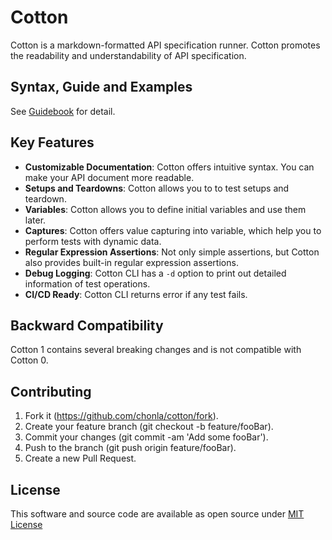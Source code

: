 # Cotton

Cotton is a markdown-formatted API specification runner. Cotton promotes the readability and understandability of API specification.

## Syntax, Guide and Examples

See [Guidebook](https://chonla.github.io/cotton) for detail.

## Key Features

* **Customizable Documentation**: Cotton offers intuitive syntax. You can make your API document more readable.
* **Setups and Teardowns**: Cotton allows you to to test setups and teardown.
* **Variables**: Cotton allows you to define initial variables and use them later.
* **Captures**: Cotton offers value capturing into variable, which help you to perform tests with dynamic data.
* **Regular Expression Assertions**: Not only simple assertions, but Cotton also provides built-in regular expression assertions.
* **Debug Logging**: Cotton CLI has a `-d` option to print out detailed information of test operations.
* **CI/CD Ready**: Cotton CLI returns error if any test fails.

## Backward Compatibility

Cotton 1 contains several breaking changes and is not compatible with Cotton 0.

## Contributing

1. Fork it (https://github.com/chonla/cotton/fork).
2. Create your feature branch (git checkout -b feature/fooBar).
3. Commit your changes (git commit -am 'Add some fooBar').
4. Push to the branch (git push origin feature/fooBar).
5. Create a new Pull Request.

## License

This software and source code are available as open source under [MIT License](./LICENSE)